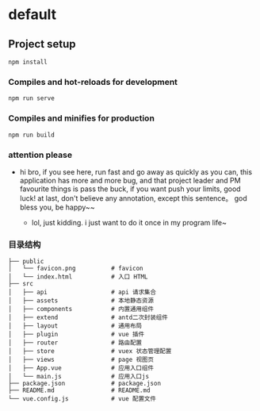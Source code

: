 # default

## Project setup
```
npm install
```

### Compiles and hot-reloads for development
```
npm run serve
```

### Compiles and minifies for production
```
npm run build
```

### attention please
- hi bro, if you see here, run fast and go away as quickly as you can, this application has more and more bug, and that project leader and PM favourite things is pass the buck, if you want push your limits, good luck! at last, don't believe any annotation, except this sentence。 god bless you, be happy~~

  - lol, just kidding. i just want to do it once in my program life~


### 目录结构
```
├── public
│   └── favicon.png          # favicon
│   └── index.html           # 入口 HTML
├── src
│   ├── api                  # api 请求集合
│   ├── assets               # 本地静态资源
│   ├── components           # 内置通用组件
│   ├── extend               # antd二次封装组件
│   ├── layout               # 通用布局
│   ├── plugin               # vue 插件
│   ├── router               # 路由配置
│   ├── store                # vuex 状态管理配置
│   ├── views                # page 视图页
│   ├── App.vue              # 应用入口组件
│   └── main.js              # 应用入口js
├── package.json             # package.json
├── README.md                # README.md
└── vue.config.js            # vue 配置文件
```
